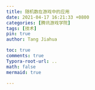 ```yaml
---
title: 随机数在游戏中的应用
date: 2021-04-17 16:21:33 +0800
categories: [腾讯游戏学院]
tags: [技术]
pin: true
author: Tang Jiahua

toc: true
comments: true
Typora-root-url: ..
math: false
mermaid: true

---
```


# 